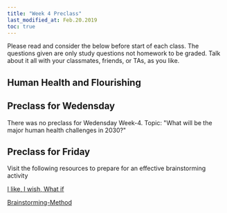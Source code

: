 ```yaml
---
title: "Week 4 Preclass"
last_modified_at: Feb.20.2019
toc: true
---
```


Please read and consider the below before start of each class.
The questions given are only study questions not homework to be graded.
Talk about it all with your classmates, friends, or TAs, as you like.

## Human Health and Flourishing


## Preclass for Wedensday 

There was no preclass for Wedensday Week-4. 
Topic: "What will be the major human health challenges in 2030?"

## Preclass for Friday 

Visit the following resources to prepare for an effective brainstorming activity

[I like, I wish, What if](https://dschool-old.stanford.edu/wp-content/themes/dschool/method-cards/i-like-i-wish-what-if.pdf)

[Brainstorming-Method](https://dschool-old.stanford.edu/sandbox/groups/dstudio/wiki/2fced/attachments/660d8/Brainstorming-Method.pdf?sessionID=d07c198d92501ebb3eee4ff3da193b387130fcbf)
